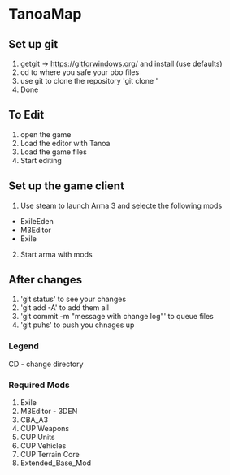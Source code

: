 # TanoaMap

## Set up git
1. getgit -> https://gitforwindows.org/ and install (use defaults)
2. cd to where you safe your pbo files
3. use git to clone the repository 'git clone <URL>'
4. Done

## To Edit
1. open the game
2. Load the editor with Tanoa
3. Load the game files
4. Start editing

## Set up the game client
1. Use steam to launch Arma 3 and selecte the following mods
- ExileEden
- M3Editor
- Exile
2. Start arma with mods

## After changes
1. 'git status' to see your changes
2. 'git add -A' to add them all
3. 'git commit -m "message with change log"' to queue files
4. 'git puhs' to push you chnages up

### Legend
CD - change directory

### Required Mods
1. Exile
2. M3Editor - 3DEN
4. CBA_A3
5. CUP Weapons
6. CUP Units
7. CUP Vehicles
8. CUP Terrain Core
9. Extended_Base_Mod
